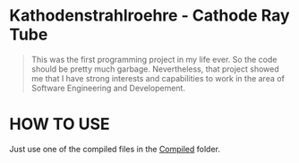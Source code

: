 # Kathodenstrahlroehre - Cathode Ray Tube

> This was the first programming project in my life ever. So the code should be pretty much garbage. Nevertheless, that project showed me that I have strong interests and capabilities to work in the area of Software Engineering and Developement.

# HOW TO USE

Just use one of the compiled files in the [Compiled](Compiled/) folder.
